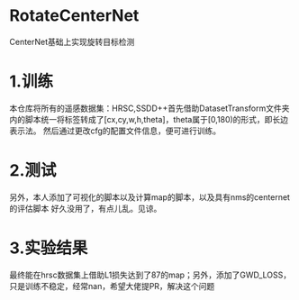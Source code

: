 # RotateCenterNet
CenterNet基础上实现旋转目标检测
# 1.训练
本仓库将所有的遥感数据集：HRSC,SSDD++首先借助DatasetTransform文件夹内的脚本统一将标签转成了[cx,cy,w,h,theta]，theta属于[0,180)的形式，即长边表示法。
然后通过更改cfg的配置文件信息，便可进行训练。
# 2.测试
另外，本人添加了可视化的脚本以及计算map的脚本，以及具有nms的centernet的评估脚本
好久没用了，有点儿乱。见谅。
# 3.实验结果
最终能在hrsc数据集上借助L1损失达到了87的map；另外，添加了GWD_LOSS，只是训练不稳定，经常nan，希望大佬提PR，解决这个问题

